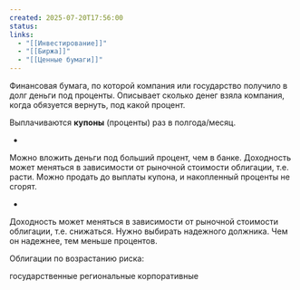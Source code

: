 ```yaml
---
created: 2025-07-20T17:56:00
status: 
links:
  - "[[Инвестирование]]"
  - "[[Биржа]]"
  - "[[Ценные бумаги]]"
---
```

Финансовая бумага, по которой компания или государство получило в долг деньги под проценты. Описывает сколько денег взяла компания, когда обязуется вернуть, под какой процент.

Выплачиваются **купоны** (проценты) раз в полгода/месяц.

+
Можно вложить деньги под больший процент, чем в банке.
Доходность может меняться в зависимости от рыночной стоимости облигации, т.е. расти.
Можно продать до выплаты купона, и накопленный проценты не сгорят.

-
Доходность может меняться в зависимости от рыночной стоимости облигации, т.е. снижаться.
Нужно выбирать надежного должника. Чем он надежнее, тем меньше процентов.

Облигации по возрастанию риска:

государственные
региональные
корпоративные


